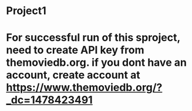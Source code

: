 # Project1
# For successful run of this sproject, need to create API key from themoviedb.org. if you dont have an account, create account at https://www.themoviedb.org/?_dc=1478423491 

